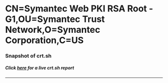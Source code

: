 # CN=Symantec Web PKI RSA Root - G1,OU=Symantec Trust Network,O=Symantec Corporation,C=US
### Snapshot of crt.sh
##### Click [here](https://crt.sh/?q=Serial_056B9C903E1D3C76585B94E106C97E69) for a live crt.sh report

---
